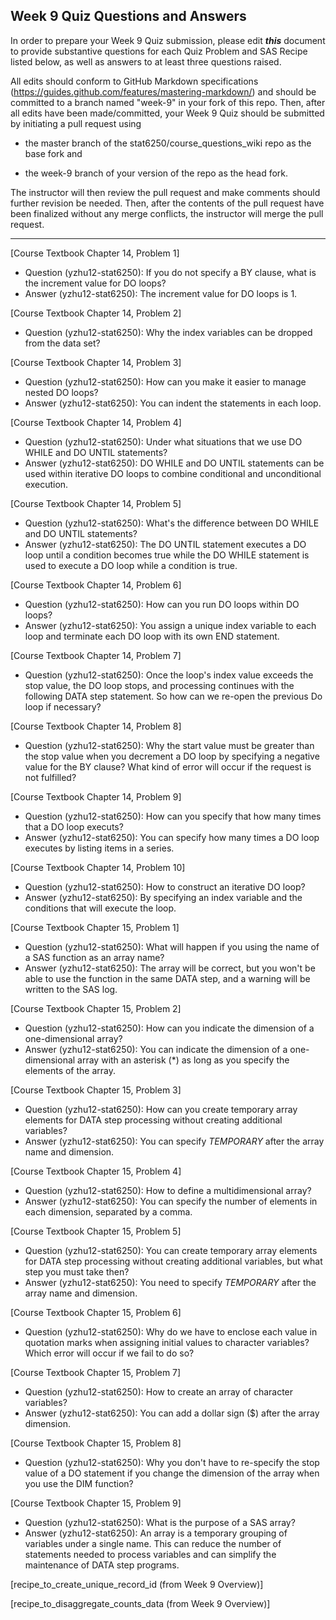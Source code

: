 ## Week 9 Quiz Questions and Answers

In order to prepare your Week 9 Quiz submission, please edit ***this*** document to provide substantive questions for each Quiz Problem and SAS Recipe listed below, as well as answers to at least three questions raised.

All edits should conform to GitHub Markdown specifications (https://guides.github.com/features/mastering-markdown/) and should be committed to a branch named "week-9" in your fork of this repo. Then, after all edits have been made/committed, your Week 9 Quiz should be submitted by initiating a pull request using

- the master branch of the stat6250/course_questions_wiki repo as the base fork and

- the week-9 branch of your version of the repo as the head fork.

The instructor will then review the pull request and make comments should further revision be needed. Then, after the contents of the pull request have been finalized without any merge conflicts, the instructor will merge the pull request.

********************************************************************************



[Course Textbook Chapter 14, Problem 1]

- Question (yzhu12-stat6250): If you do not specify a BY clause, what is the increment value for DO loops?
- Answer (yzhu12-stat6250): The increment value for DO loops is 1.

[Course Textbook Chapter 14, Problem 2]

- Question (yzhu12-stat6250): Why the index variables can be dropped from the data set?

[Course Textbook Chapter 14, Problem 3]

- Question (yzhu12-stat6250): How can you make it easier to manage nested DO loops?
- Answer (yzhu12-stat6250): You can indent the statements in each loop.

[Course Textbook Chapter 14, Problem 4]

- Question (yzhu12-stat6250): Under what situations that we use DO WHILE and DO UNTIL statements?
- Answer (yzhu12-stat6250): DO WHILE and DO UNTIL statements can be used within iterative DO loops to combine conditional and unconditional execution. 

[Course Textbook Chapter 14, Problem 5]

- Question (yzhu12-stat6250): What's the difference between DO WHILE and DO UNTIL statements?
- Answer (yzhu12-stat6250): The DO UNTIL statement executes a DO loop until a condition becomes true while the DO WHILE statement is used to execute a DO loop while a condition is true.

[Course Textbook Chapter 14, Problem 6]

- Question (yzhu12-stat6250): How can you run DO loops within DO loops?
- Answer (yzhu12-stat6250):  You assign a unique index variable to each loop and terminate each DO loop with its own END statement. 

[Course Textbook Chapter 14, Problem 7]

- Question (yzhu12-stat6250):  Once the loop's index value exceeds the stop value, the DO loop stops, and processing continues with the following DATA step statement. So how can we re-open the previous Do loop if necessary?

[Course Textbook Chapter 14, Problem 8]

- Question (yzhu12-stat6250): Why the start value must be greater than the stop value when you decrement a DO loop by specifying a negative value for the BY clause? What kind of error will occur if the request is not fulfilled?

[Course Textbook Chapter 14, Problem 9]

- Question (yzhu12-stat6250): How can you specify that how many times that a DO loop executs?
- Answer (yzhu12-stat6250): You can specify how many times a DO loop executes by listing items in a series.

[Course Textbook Chapter 14, Problem 10]

- Question (yzhu12-stat6250): How to construct an iterative DO loop?
- Answer (yzhu12-stat6250): By specifying an index variable and the conditions that will execute the loop. 

[Course Textbook Chapter 15, Problem 1]

- Question (yzhu12-stat6250): What will happen if you using the name of a SAS function as an array name?
- Answer (yzhu12-stat6250): The array will be correct, but you won't be able to use the function in the same DATA step, and a warning will be written to the SAS log.

[Course Textbook Chapter 15, Problem 2]

- Question (yzhu12-stat6250): How can you indicate the dimension of a one-dimensional array?
- Answer (yzhu12-stat6250): You can indicate the dimension of a one-dimensional array with an asterisk (*) as long as you specify the elements of the array. 

[Course Textbook Chapter 15, Problem 3]

- Question (yzhu12-stat6250): How can you create temporary array elements for DATA step processing without creating additional variables?
- Answer (yzhu12-stat6250): You can specify _TEMPORARY_ after the array name and dimension.

[Course Textbook Chapter 15, Problem 4]

- Question (yzhu12-stat6250): How to define a multidimensional array?
- Answer (yzhu12-stat6250): You can specify the number of elements in each dimension, separated by a comma. 


[Course Textbook Chapter 15, Problem 5]

- Question (yzhu12-stat6250): You can create temporary array elements for DATA step processing without creating additional variables, but what step you must take then?
- Answer (yzhu12-stat6250): You need to specify _TEMPORARY_ after the array name and dimension.

[Course Textbook Chapter 15, Problem 6]

- Question (yzhu12-stat6250): Why do we have to enclose each value in quotation marks when assigning initial values to character variables? Which error will occur if we fail to do so?

[Course Textbook Chapter 15, Problem 7]

- Question (yzhu12-stat6250): How to create an array of character variables?
- Answer (yzhu12-stat6250): You can add a dollar sign ($) after the array dimension.

[Course Textbook Chapter 15, Problem 8]

- Question (yzhu12-stat6250): Why you don't have to re-specify the stop value of a DO statement if you change the dimension of the array when you use the DIM function?

[Course Textbook Chapter 15, Problem 9]

- Question (yzhu12-stat6250): What is the purpose of a SAS array?
- Answer (yzhu12-stat6250): An array is a temporary grouping of variables under a single name. This can reduce the number of statements needed to process variables and can simplify the maintenance of DATA step programs. 


[recipe_to_create_unique_record_id (from Week 9 Overview)]



[recipe_to_disaggregate_counts_data (from Week 9 Overview)]


